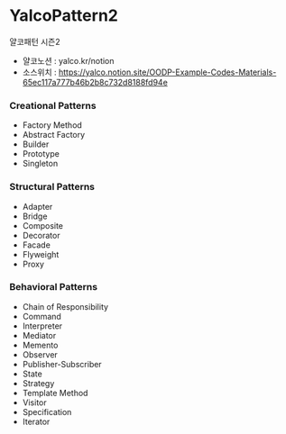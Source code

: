 # YalcoPattern2
얄코패턴 시즌2
- 얄코노션 : yalco.kr/notion
- 소스위치 : https://yalco.notion.site/OODP-Example-Codes-Materials-65ec117a777b46b2b8c732d8188fd94e
### Creational Patterns
- Factory Method
- Abstract Factory
- Builder
- Prototype
- Singleton

### Structural Patterns
- Adapter
- Bridge
- Composite
- Decorator
- Facade
- Flyweight
- Proxy

### Behavioral Patterns
- Chain of Responsibility
- Command
- Interpreter
- Mediator
- Memento
- Observer
- Publisher-Subscriber
- State
- Strategy
- Template Method
- Visitor
- Specification
- Iterator
